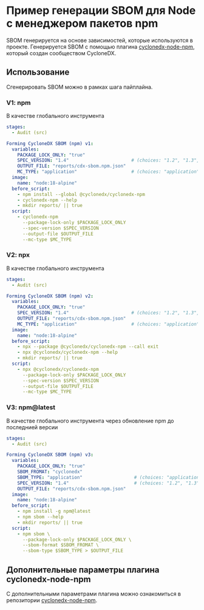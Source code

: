 # Пример генерации SBOM для Node с менеджером пакетов npm

SBOM генерируется на основе зависимостей, которые используются в проекте. Генерируется SBOM с помощью плагина [cyclonedx-node-npm](https://github.com/CycloneDX/cyclonedx-node-npm), который создан сообществом CycloneDX.

## Использование

Сгенерировать SBOM можно в рамках шага пайплайна.

### V1: npm

В качестве глобального инструмента

```yaml
stages:
  - Audit (src)

Forming CycloneDX SBOM (npm) v1:
  variables:
    PACKAGE_LOCK_ONLY: "true"
    SPEC_VERSION: "1.4"                       # (choices: "1.2", "1.3", "1.4", "1.5", "1.6")
    OUTPUT_FILE: "reports/cdx-sbom.npm.json"
    MC_TYPE: "application"                    # (choices: "application", "firmware", "library")
  image:
    name: "node:18-alpine"
  before_script:
    - npm install --global @cyclonedx/cyclonedx-npm
    - cyclonedx-npm --help
    - mkdir reports/ || true
  script:
    - cyclonedx-npm
      --package-lock-only $PACKAGE_LOCK_ONLY
      --spec-version $SPEC_VERSION
      --output-file $OUTPUT_FILE
      --mc-type $MC_TYPE
```

### V2: npx

В качестве глобального инструмента

```yaml
stages:
  - Audit (src)

Forming CycloneDX SBOM (npm) v2:
  variables:
    PACKAGE_LOCK_ONLY: "true"
    SPEC_VERSION: "1.4"                       # (choices: "1.2", "1.3", "1.4", "1.5", "1.6")
    OUTPUT_FILE: "reports/cdx-sbom.npm.json"
    MC_TYPE: "application"                    # (choices: "application", "firmware", "library")
  image:
    name: "node:18-alpine"
  before_script:
    - npx --package @cyclonedx/cyclonedx-npm --call exit
    - npx @cyclonedx/cyclonedx-npm --help
    - mkdir reports/ || true
  script:
    - npx @cyclonedx/cyclonedx-npm
      --package-lock-only $PACKAGE_LOCK_ONLY
      --spec-version $SPEC_VERSION
      --output-file $OUTPUT_FILE
      --mc-type $MC_TYPE
```

### V3: npm@latest

В качестве глобального инструмента через обновление npm до последнией версии

```yaml
stages:
  - Audit (src)

Forming CycloneDX SBOM (npm) v3:
  variables:
    PACKAGE_LOCK_ONLY: "true"
    SBOM_FROMAT: "cyclonedx"
    SBOM_TYPE: "application"                   # (choices: "application", "firmware", "library")
    SPEC_VERSION: "1.4"                        # (choices: "1.2", "1.3", "1.4", "1.5", "1.6")
    OUTPUT_FILE: "reports/cdx-sbom.npm.json"
  image:
    name: "node:18-alpine"
  before_script:
    - npm install -g npm@latest
    - npm sbom --help
    - mkdir reports/ || true
  script:
    - npm sbom \
      --package-lock-only $PACKAGE_LOCK_ONLY \
      --sbom-format $SBOM_FROMAT \
      --sbom-type $SBOM_TYPE > $OUTPUT_FILE
```

## Дополнительные параметры плагина cyclonedx-node-npm

С дополнительными параметрами плагина можно ознакомиться в репозитории [cyclonedx-node-npm](https://github.com/CycloneDX/cyclonedx-node-npm).
